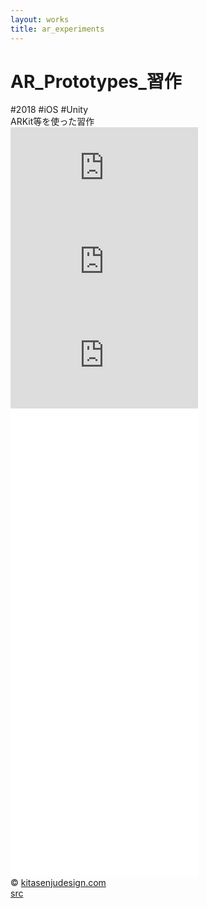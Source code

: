 ```yaml
---
layout: works
title: ar_experiments
---
```


# AR_Prototypes_習作

<div class="tags">#2018 #iOS #Unity</div>

<div class="description">ARKit等を使った習作</div>

<div class="videoB">
<iframe src="https://www.youtube.com/embed/_T_5qWgRItQ?si=NsxA_TKk8_fegdP8" title="YouTube video player" frameborder="0" allow="accelerometer; autoplay; clipboard-write; encrypted-media; gyroscope; picture-in-picture; web-share" referrerpolicy="strict-origin-when-cross-origin" allowfullscreen></iframe>
</div>

<div class="videoB">
<iframe src="https://www.youtube.com/embed/X7-xd3Csz3g?si=9CLGAjE5dfxhLWoE" title="YouTube video player" frameborder="0" allow="accelerometer; autoplay; clipboard-write; encrypted-media; gyroscope; picture-in-picture; web-share" referrerpolicy="strict-origin-when-cross-origin" allowfullscreen></iframe>
</div>

<div class="videoB">
<iframe src="https://www.youtube.com/embed/-W8hKtByxEw?si=gz9b-mtOBTm13TZX" title="YouTube video player" frameborder="0" allow="accelerometer; autoplay; clipboard-write; encrypted-media; gyroscope; picture-in-picture; web-share" referrerpolicy="strict-origin-when-cross-origin" allowfullscreen></iframe>
</div>

<div class="videoB">
<iframe src="//player.vimeo.com/video/656400594" frameborder="0" webkitAllowFullScreen mozallowfullscreen allowFullScreen></iframe>
</div>

<div class="videoB">
<iframe src="//player.vimeo.com/video/424772594" frameborder="0" webkitAllowFullScreen mozallowfullscreen allowFullScreen></iframe>
</div>

<div class="videoB">
<iframe src="//player.vimeo.com/video/428812958" frameborder="0" webkitAllowFullScreen mozallowfullscreen allowFullScreen></iframe>
</div>

<div class="videoB">
<iframe src="//player.vimeo.com/video/417054807" frameborder="0" webkitAllowFullScreen mozallowfullscreen allowFullScreen></iframe>
</div>

<div class="videoB">
<iframe src="//player.vimeo.com/video/656872247" frameborder="0" webkitAllowFullScreen mozallowfullscreen allowFullScreen></iframe>
</div>





<div class="footer">
  &copy; <a href="https://kitasenjudesign.com">kitasenjudesign.com</a><br/>
  <a href="https://github.com/kitasenjudesign/kitasenjudesign.github.io/tree/master/ar">src</a>
</div>
